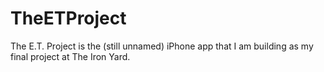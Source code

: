 # TheETProject

The E.T. Project is the (still unnamed) iPhone app that I am building as my final project at The Iron Yard.
